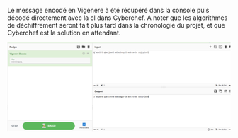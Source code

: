 Le message encodé en Vigenere à été récupéré dans la console puis décodé directement avec la cl dans Cyberchef. A noter que les algorithmes de déchiffrement seront fait plus tard dans la chronologie du projet, et que Cyberchef est la solution en attendant.

![](Vigenere_Dechiffre.png)